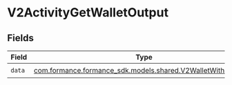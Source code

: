 # V2ActivityGetWalletOutput


## Fields

| Field                                                                                                       | Type                                                                                                        | Required                                                                                                    | Description                                                                                                 |
| ----------------------------------------------------------------------------------------------------------- | ----------------------------------------------------------------------------------------------------------- | ----------------------------------------------------------------------------------------------------------- | ----------------------------------------------------------------------------------------------------------- |
| `data`                                                                                                      | [com.formance.formance_sdk.models.shared.V2WalletWithBalances](../../models/shared/V2WalletWithBalances.md) | :heavy_check_mark:                                                                                          | N/A                                                                                                         |